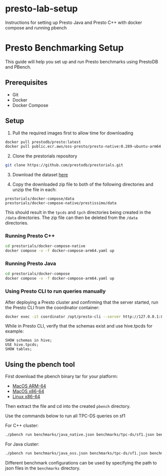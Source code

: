 # presto-lab-setup
Instructions for setting up Presto Java and Presto C++ with docker compose and running pbench


# Presto Benchmarking Setup

This guide will help you set up and run Presto benchmarks using PrestoDB and PBench.

## Prerequisites

- Git
- Docker
- Docker Compose

## Setup

1. Pull the required images first to allow time for downloading

```bash
docker pull prestodb/presto:latest
docker pull public.ecr.aws/oss-presto/presto-native:0.289-ubuntu-arm64
```

2. Clone the prestorials repository

```bash
git clone https://github.com/prestodb/prestorials.git
```

3. Download the dataset [here]()

4. Copy the downloaded zip file to both of the following directories and unzip the file in each:
```
prestorials/docker-compose/data
prestorials/docker-compose-native/prestissimo/data
```
This should result in the `tpcds` and `tpch` directories being created in the `/data` directories.
The zip file can then be deleted from the `/data` directories.

### Running Presto C++
```bash
cd prestorials/docker-compose-native
docker compose -v -f docker-compose-arm64.yaml up
```

### Running Presto Java
```bash
cd prestorials/docker-compose
docker compose -v -f docker-compose-arm64.yaml up
```

### Using Presto CLI to run queries manually
After deploying a Presto cluster and confirming that the server started, run the Presto CLI from the coordinator container: 
```bash
docker exec -it coordinator /opt/presto-cli --server http://127.0.0.1:8080 
```
While in Presto CLI, verify that the schemas exist and use hive.tpcds for example:
```mysql
SHOW schemas in hive;
USE hive.tpcds;
SHOW tables;
```

## Using the pbench tool

First download the pbench binary tar for your platform:
- [MacOS ARM-64]()
- [MacOS x86-64]()
- [Linux x86-64]()

Then extract the file and cd into the created `pbench` directory.

Use the commands below to run all TPC-DS queries on sf1

For C++ cluster:
```bash
./pbench run benchmarks/java_native.json benchmarks/tpc-ds/sf1.json benchmarks/tpc-ds/ds_power.json
```

For Java cluster:
```bash
./pbench run benchmarks/java_oss.json benchmarks/tpc-ds/sf1.json benchmarks/tpc-ds/ds_power.json
```

Different benchmark configurations can be used by specifying the path to json files in the `benchmarks` directory.
